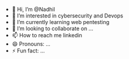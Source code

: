 - 👋 Hi, I’m @Nadhil
- 👀 I’m interested in cybersecurity and Devops
- 🌱 I’m currently learning web pentesting 
- 💞️ I’m looking to collaborate on ...
- 📫 How to reach me linkedin
- 😄 Pronouns: ...
- ⚡ Fun fact: ...

<!---
NadhilNoushad/NadhilNoushad is a ✨ special ✨ repository because its `README.md` (this file) appears on your GitHub profile.
You can click the Preview link to take a look at your changes.
--->
